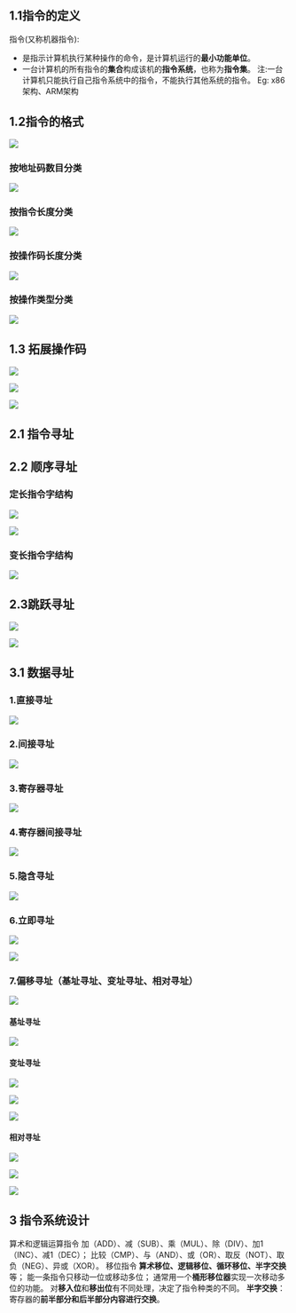 
## 1.1指令的定义

指令(又称机器指令):
+ 是指示计算机执行某种操作的命令，是计算机运行的**最小功能单位**。
+ 一台计算机的所有指令的**集合**构成该机的**指令系统**，也称为**指令集**。
注:一台计算机只能执行自己指令系统中的指令，不能执行其他系统的指令。
Eg: x86架构、ARM架构


## 1.2指令的格式

![](https://obs-pic-1309372570.cos.ap-chongqing.myqcloud.com/20221023153906.png)
### 按地址码数目分类 
![](https://obs-pic-1309372570.cos.ap-chongqing.myqcloud.com/20221023153948.png)

### 按指令长度分类

![](https://obs-pic-1309372570.cos.ap-chongqing.myqcloud.com/20221023155811.png)



### 按操作码长度分类

![](https://obs-pic-1309372570.cos.ap-chongqing.myqcloud.com/20221023155214.png)



### 按操作类型分类

![](https://obs-pic-1309372570.cos.ap-chongqing.myqcloud.com/20221023155455.png)

## 1.3 拓展操作码

![](https://obs-pic-1309372570.cos.ap-chongqing.myqcloud.com/20221023160321.png)

![](https://obs-pic-1309372570.cos.ap-chongqing.myqcloud.com/20221023161241.png)

![](https://obs-pic-1309372570.cos.ap-chongqing.myqcloud.com/20221023161336.png)

## 2.1 指令寻址
 
## 2.2 顺序寻址

### 定长指令字结构

![](https://obs-pic-1309372570.cos.ap-chongqing.myqcloud.com/20221023162021.png)


![](https://obs-pic-1309372570.cos.ap-chongqing.myqcloud.com/20221023161845.png)
### 变长指令字结构

![](https://obs-pic-1309372570.cos.ap-chongqing.myqcloud.com/20221023162358.png)




## 2.3跳跃寻址

![](https://obs-pic-1309372570.cos.ap-chongqing.myqcloud.com/20221023163008.png)



![](https://obs-pic-1309372570.cos.ap-chongqing.myqcloud.com/20221023162903.png)

## 3.1 数据寻址



### 1.直接寻址
![](https://obs-pic-1309372570.cos.ap-chongqing.myqcloud.com/20221023164227.png)

### 2.间接寻址

![](https://obs-pic-1309372570.cos.ap-chongqing.myqcloud.com/20221023165649.png)

### 3.寄存器寻址

![](https://obs-pic-1309372570.cos.ap-chongqing.myqcloud.com/20221023165820.png)

### 4.寄存器间接寻址
![](https://obs-pic-1309372570.cos.ap-chongqing.myqcloud.com/20221023165919.png)
### 5.隐含寻址

![](https://obs-pic-1309372570.cos.ap-chongqing.myqcloud.com/20221023170048.png)

### 6.立即寻址
 ![](https://obs-pic-1309372570.cos.ap-chongqing.myqcloud.com/20221023170406.png)

![](https://obs-pic-1309372570.cos.ap-chongqing.myqcloud.com/20221023170446.png)

### 7.偏移寻址（基址寻址、变址寻址、相对寻址）
![](https://obs-pic-1309372570.cos.ap-chongqing.myqcloud.com/20221023171242.png)
#### 基址寻址

![](https://obs-pic-1309372570.cos.ap-chongqing.myqcloud.com/20221023212649.png)


#### 变址寻址


![](https://obs-pic-1309372570.cos.ap-chongqing.myqcloud.com/20221023213611.png)

![](https://obs-pic-1309372570.cos.ap-chongqing.myqcloud.com/20221023213533.png)


![](https://obs-pic-1309372570.cos.ap-chongqing.myqcloud.com/20221023214028.png)

#### 相对寻址

![](https://obs-pic-1309372570.cos.ap-chongqing.myqcloud.com/20221023214648.png)

![](https://obs-pic-1309372570.cos.ap-chongqing.myqcloud.com/20221023214839.png)


![](https://obs-pic-1309372570.cos.ap-chongqing.myqcloud.com/20221023214914.png)


## 3 指令系统设计

算术和逻辑运算指令
   加（ADD）、减（SUB）、乘（MUL）、除（DIV）、加1（INC）、减1（DEC）；
   比较（CMP）、与（AND）、或（OR）、取反（NOT）、取负（NEG）、异或（XOR）。
移位指令
   **算术移位、逻辑移位、循环移位、半字交换**等；
   能一条指令只移动一位或移动多位；
   通常用一个**桶形移位器**实现一次移动多位的功能。
   对**移入位**和**移出位**有不同处理，决定了指令种类的不同。
   **半字交换**：寄存器的**前半部分和后半部分内容进行交换**。
